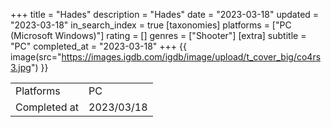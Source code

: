 +++
title = "Hades"
description = "Hades"
date = "2023-03-18"
updated = "2023-03-18"
in_search_index = true
[taxonomies]
platforms = ["PC (Microsoft Windows)"]
rating = []
genres = ["Shooter"]
[extra]
subtitle = "PC"
completed_at = "2023-03-18"
+++
{{ image(src="https://images.igdb.com/igdb/image/upload/t_cover_big/co4rs3.jpg") }}

|              |            |
| ------------ | ---------- |
| Platforms    | PC |
| Completed at | 2023/03/18 |

